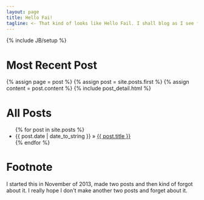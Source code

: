 ```yaml
---
layout: page
title: Hello Fai!
tagline: <- That kind of looks like Hello Fail. I shall blog as I see fit
---
```

{% include JB/setup %}
 
# Most Recent Post

<div class="blog-index">  
  {% assign page = post %}
  {% assign post = site.posts.first %}
  {% assign content = post.content %}
  {% include post_detail.html %}
</div>

# All Posts

<ul class="posts">
  {% for post in site.posts %}
    <li><span>{{ post.date | date_to_string }}</span> &raquo; <a href="{{ BASE_PATH }}{{ post.url }}">{{ post.title }}</a></li>
  {% endfor %}
</ul>

# Footnote

I started this in November of 2013, made two posts and then kind of forgot about it. I really hope I don't make another two posts and forget about it.





